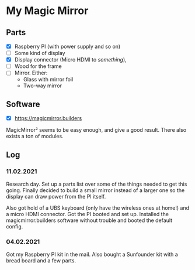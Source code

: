 # My Magic Mirror

## Parts

- [x] Raspberry PI (with power supply and so on)
- [ ] Some kind of display
- [x] Display connector (Micro HDMI to *something*),
- [ ] Wood for the frame
- [ ] Mirror. Either:
  - Glass with mirror foil
  - Two-way mirror

## Software

- [x] https://magicmirror.builders

MagicMirror² seems to be easy enough, and give a good result. There also exists a ton of modules.

## Log

### 11.02.2021

Research day. Set up a parts list over some of the things needed to get this going. Finally decided to build a small mirror instead of a larger one so the display can draw power from the PI itself.

Also got hold of a UBS keyboard (only have the wireless ones at home!) and a micro HDMI connector. Got the PI booted and set up. Installed the magicmirror.builders software without trouble and booted the default config.

### 04.02.2021

Got my Raspberry PI kit in the mail. Also bought a Sunfounder kit with a bread board and a few parts.
